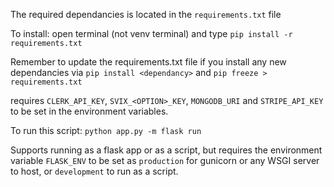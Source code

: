 The required dependancies is located in the `requirements.txt` file

To install:
open terminal (not venv terminal) and type `pip install -r requirements.txt`

Remember to update the requirements.txt file if you install any new dependancies via `pip install <dependancy>` and `pip freeze > requirements.txt`

requires `CLERK_API_KEY`, `SVIX_<OPTION>_KEY`, `MONGODB_URI` and `STRIPE_API_KEY`  to be set in the environment variables.

To run this script: `python app.py -m flask run`

Supports running as a flask app or as a script, but requires the environment variable `FLASK_ENV` to be set as `production` for gunicorn or any WSGI server to host, or `development` to run as a script.